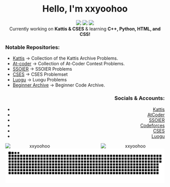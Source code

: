 <h1 align="center">Hello, I'm xxyoohoo </h1>
<!--<h2 align="center"> Vocalist, Flautist, Pianist, Swimmer, Debater, Programmer! <3</h2> -->
  
<!-- Page views and stuff -->

<section align = "center">
<img src="https://img.shields.io/github/last-commit/xxyoohoo/KattisJudge.cpp?style=for-the-badge">
<img src="https://komarev.com/ghpvc/?username=xxyoohoo&style=for-the-badge">
<img src="https://img.shields.io/github/followers/xxyoohoo?style=for-the-badge&color=blueviolet">

<section align = "center">
 Currently working on <strong>Kattis & CSES</strong> & learning <strong>C++, Python, HTML, and CSS!</strong>
</section>

<h3 align="left">Notable Repositories:</h3>
<div align="left">

- [Kattis](https://github.com/xxyoohoo/KattisJudge.cpp) -> Collection of the Kattis Archive Problems.  
- [At-coder](https://github.com/xxyoohoo/AtCoder-Japan) -> Collection of At-Coder Contest Problems.  
- [SSOIER](https://github.com/xxyoohoo/SSOIER) -> SSOIER Problems  
- [CSES](https://github.com/xxyoohoo/CSES) -> CSES Problemset  
- [Luogu](https://github.com/xxyoohoo/Luogu) -> Luogu Problems  
- [Beginner Archive](https://github.com/xxyoohoo/Random-Stuff) -> Beginner Code Archive.  

</div>

<h3 align="right"> Socials & Accounts:</h3>
<div align="right">
  <ul>
    <li><a href="https://open.kattis.com/users/xxyoohoo">Kattis</a></li>
    <li><a href="https://atcoder.jp/users/xxyoohoo">AtCoder</a></li>
    <li><a href="http://ybt.ssoier.cn:8088/userinfo.php?name=xxyoohoo">SSOIER</a></li>
    <li><a href="https://codeforces.com/profile/xxyoohoo">Codeforces</a></li>
    <li><a href="https://cses.fi/user/482463">CSES</a></li>
    <li><a href="https://www.luogu.com.cn/user/579545">Luogu</a></li>
  </ul>
</div>


<!-- Languages stuff -->
<!-- <h3 align="center">Languages:</h3>
<p align="center">
  <a href="https://www.w3schools.com/cpp/" target="_blank" rel="noreferrer"><img src="https://raw.githubusercontent.com/devicons/devicon/master/icons/cplusplus/cplusplus-original.svg" alt="cplusplus" width="40" height="40"/></a>
  <a href="https://www.w3schools.com/css/" target="_blank" rel="noreferrer"><img src="https://raw.githubusercontent.com/devicons/devicon/master/icons/css3/css3-original-wordmark.svg" alt="css3" width="40" height="40"/></a>
  <a href="https://www.w3.org/html/" target="_blank" rel="noreferrer"><img src="https://raw.githubusercontent.com/devicons/devicon/master/icons/html5/html5-original-wordmark.svg" alt="html5" width="40" height="40"/></a>
  <a href="https://www.python.org" target="_blank" rel="noreferrer"><img src="https://raw.githubusercontent.com/devicons/devicon/master/icons/python/python-original.svg" alt="python" width="40" height="40"/></a>
</p>


<!-- stats -->



<p><img align="left" src="https://github-readme-stats.vercel.app/api?username=xxyoohoo&show_icons=true&locale=en" alt="xxyoohoo" width="40%" height="40%" /></p>
<p><img align="right" src="https://github-readme-streak-stats.herokuapp.com/?user=xxyoohoo&" alt="xxyoohoo" width="40%" height="40%" /></p>


<!-- Snake GIF -->
<p align="center">
  <img src="https://github.com/xxyoohoo/xxyoohoo/blob/output/github-snake-dark.svg" alt="snake gif" />
</p>
